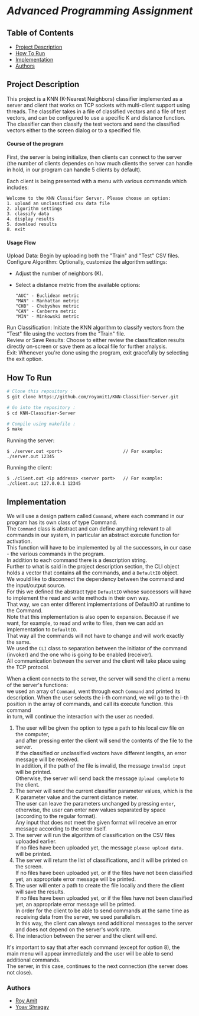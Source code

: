 # *__Advanced Programming Assignment__*

## Table of Contents
* [Project Description](#project-description)
* [How To Run](#how-to-run)
* [Implementation](#implementation)
* [Authors](#authors)

## Project Description
This project is a KNN (K-Nearest Neighbors) classifier implemented as a server and client that works on TCP sockets with multi-client support using threads. The classifier takes in a file of classified vectors and a file of test vectors, and can be configured to use a specific K and distance function. The classifier can then classify the test vectors and send the classified vectors either to the screen dialog or to a specified file.  

#### Course of the program
First, the server is being initialize, then clients can connect to the server (the number of clients dependes on how much clients the server can handle in hold, in our program can handle 5 clients by default).

Each client is being presented with a menu with various commands which includes:
<pre><code>Welcome to the KNN Classifier Server. Please choose an option:
1. upload an unclassified csv data file
2. algorithm settings
3. classify data
4. display results
5. download results
8. exit</code></pre>

#### Usage Flow
Upload Data: Begin by uploading both the "Train" and "Test" CSV files.  
Configure Algorithm: Optionally, customize the algorithm settings:
- Adjust the number of neighbors (K).  
- Select a distance metric from the available options:
  
   <pre><code>"AUC" - Euclidean metric
  "MAN" - Manhattan metric
  "CHB" - Chebyshev metric
  "CAN" - Canberra metric
  "MIN" - Minkowski metric</code></pre></p>

Run Classification: Initiate the KNN algorithm to classify vectors from the "Test" file using the vectors from the "Train" file.  
Review or Save Results: Choose to either review the classification results directly on-screen or save them as a local file for further analysis.  
Exit: Whenever you're done using the program, exit gracefully by selecting the exit option.  


## How To Run  

```bash
# Clone this repository :
$ git clone https://github.com/royamit1/KNN-Classifier-Server.git

# Go into the repository :
$ cd KNN-Classifier-Server

# Compile using makefile :
$ make
```

Running the server:  
<pre><code>$ ./server.out &#60port&#62                       // For example: ./server.out 12345</code></pre>
Running the client:  
<pre><code>$ ./client.out &#60ip address&#62 &#60server port&#62   // For example: ./client.out 127.0.0.1 12345</code></pre>


## Implementation
We will use a design pattern called `Command`, where each command in our program has its own class of type Command.  
The `Command` class is abstract and can define anything relevant to all commands in our system,
in particular an abstract execute function for activation.  
This function will have to be implemented by all the successors, in our case - the various commands in the program.  
In addition to each command there is a description string.  
Further to what is said in the project description section, the CLI object holds a vector that contains all the commands, and a `DefaultIO` object.  
We would like to disconnect the dependency between the command and the input/output source.  
For this we defined the abstract type `DefaultIO` whose successors will have to implement the read and write methods in their own way.  
That way, we can enter different implementations of DefaultIO at runtime to the Command.  
Note that this implementation is also open to expansion. Because if we want, for example, to read and write to files, then we can add an implementation to `DefaultIO`.    
That way all the commands will not have to change and will work exactly the same.  
We used the `CLI` class to separation between the initiator of the command (invoker) and the one who is going to be
enabled (receiver).  
All communication between the server and the client will take place using the TCP protocol.  

When a client connects to the server, the server will send the client a menu of the server's functions:   
we used an array of `Command`, went through each `Command` and printed its description. When the user selects the i-th   command, we will go to the i-th position in the array of commands, and call its execute function. this command  
in turn, will continue the interaction with the user as needed.  
1. The user will be given the option to type a path to his local csv file on the computer,  
and after pressing enter the client will send the contents of the file to the server.  
If the classified or unclassified vectors have different lengths, an error message will be received.  
In addition, if the path of the file is invalid, the message `invalid input` will be printed.  
Otherwise, the server will send back the message `Upload complete` to the client.  
2. The server will send the current classifier parameter values, which is the K parameter value
and the current distance meter.  
The user can leave the parameters unchanged by pressing `enter`, otherwise, the user can enter new values separated by space (according to the regular format).  
Any input that does not meet the given format will receive an error message according to the error itself.  
3. The server will run the algorithm of classification on the CSV files uploaded earlier.  
If no files have been uploaded yet, the message `please upload data.` will be printed.  
4. The server will return the list of classifications, and it will be printed on the screen.  
If no files have been uploaded yet, or if the files have not been classified yet, an appropriate error message will be printed.  
5. The user will enter a path to create the file locally and there the client will save the results.  
If no files have been uploaded yet, or if the files have not been classified yet, an appropriate error message will be printed.  
In order for the client to be able to send commands at the same time as receiving data from the server, we used parallelism.  
In this way, the client can always send additional messages to the server and does not depend on the server's work rate.  
8. The interaction between the server and the client will end.  

It's important to say that after each command (except for option 8), the main menu will appear immediately and the user will be able to send additional commands.   
The server, in this case, continues to the next connection (the server does not close).  

### Authors
- [Roy Amit](https://github.com/royamit1)
- [Yoav Shragay](https://github.com/yoavShragay)
